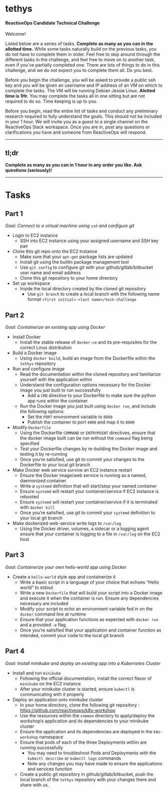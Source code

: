 # tethys
#### ReactiveOps Candidate Technical Challenge

Welcome! 

Listed below are a series of tasks. **Complete as many as you can in the allotted time.** While some tasks naturally build on the previous tasks, you do not have to complete them in order. Feel free to skip around through the different tasks in the challenge, and feel free to move on to another task, even if you've partially completed one. There are lots of things to do in this challenge, and we do not expect you to complete them all. Do you best. 

Before you begin the challenge, you will be asked to provide a public ssh key and you will be given an username and IP address of an VM on which to complete the tasks. The VM will be running Debian Jessie Linux. **Alotted time is 1Hr.** You may complete the tasks all in one sitting but are not required to do so. Time keeping is up to you. 

Before you begin, read the entire list of tasks and conduct any preliminary research required to fully understand the goals. This should not be included in your 1 hour. We will invite you as a guest to a single channel on the ReactiveOps Slack workspace. Once you are in, post any questions or clarifications you have and someone from ReactiveOps will respond. 


---
## tl;dr
**Complete as many as you can in 1 hour in any order you like. Ask questions (seriously)!**

---
# Tasks

## Part 1
_Goal: Connect to a virtual machine using `ssh` and configure git_
- Login to EC2 instance
  - SSH into EC2 instance using your assigned username and SSH key pair
- Clone this git repo onto the EC2 Instance
  - Make sure that your `apt-get` package lists are updated
  - Install git using the builtin package management tool
  - Use `git config` to configure git with your github/gitlab/bitbucket user name and email address
  - Clone this git repository to your home directory
- Set up workspace
  - Inside the local directory created by the cloned git repository
    - Use `git branch` to create a local branch with the following name format `<first initial>-<last name>/tech-challenge`

## Part 2 
_Goal: Containerize an existing app using Docker_ 
- Install Docker 
  - Install the stable release of `docker-ce` and its pre-requisites for the correct Linux distribution
- Build a Docker image 
  - Using `docker build`, build an image from the Dockerfile within the `tethys` repository
- Run and configure image
  - Read the documentation within the cloned repository and familiarize yourself with the application within
  - Understand the configuration options necessary for the Docker image you just built to run successfully
    - Add a `CMD` directive to your Dockerfile to make sure the python app runs within the container
  - Run the Docker image you just built using `docker run`, and include the following options: 
    - Set the `PORT` environment variable to `8080`
    - Publish the container to port `4000` and map it to `8080` 
- Modify `Dockerfile`
  - Using the Dockerfile `COMMAND` or `ENTRYPOINT` directives, ensure that the docker image built can be run without the `command` flag being specified 
  - Test your Dockerfile changes by re-building the Docker image and testing it by re-running
  - Once you’re satisfied, use git to commit your changes to the Dockerfile to your local git branch
- Make Docker web service survive an EC2 instance restart
  - Ensure the Docker image/web service is running as a named, daemonized container
  - Write a `systemd` definition that will start/stop your named container
  - Ensure `systemd` will restart your container/service if EC2 instance is rebooted
  - Ensure `systemd` will restart your container/service if it is terminated with  `docker kill`
  - Once you’re satisfied, use git to commit your `systemd` definition to your local git branch
- Make dockerized web-service write logs to  `/var/log`
  - Using the Docker driver, volumes, a sidecar or a logging agent ensure that your container is logging to a file in `/var/log` on the EC2 host

## Part 3
_Goal: Containerize your own hello-world app using Docker_ 
- Create a `hello-world` style app and containerize it
  - Write a basic script in a language of your choice that echoes “Hello world” to stdout 
  - Write a new `Dockerfile` that will build your script into a Docker image and execute it when the container is run. Ensure any dependencies necessary are included
  - Modify your script to echo an environment variable fed in on the `docker` command line at runtime
  - Ensure that your application functions as expected with  `docker run` and a provided `-e` flag 
  - Once you’re satisfied that your application and container function as intended, commit your code to the local git branch

## Part 4
_Goal: Install minikube and deploy an existing app into a Kubernetes Cluster_  
- Install and run `minikube` 
  - Following the official documentation, install the correct flavor of `minikube` on the EC2 instance
  - After your minikube cluster is started, ensure `kubectl` is communicating with it properly
- Deploy an application onto minikube cluster
  - In your home directory, clone the following git repository : https://github.com/reactiveops/k8s-workshop
  - Use the resources within the `common` directory to apply/deploy the workshop’s application and its dependencies to your minikube cluster
  - Ensure the application and its dependencies are deployed in the `k8s-workshop` namespace
  - Ensure that pods of each of the three Deployments within are running successfully
    - You may need to troubleshoot Pods and Deployments with the `kubectl describe`  or `kubectl logs` commands
    - Note any changes you may have made to ensure the applications and services function
  - Create a public git repository in github/gitlab/bitbucket, push the local branch of the `tethys` repository with your changes there and share with us.

